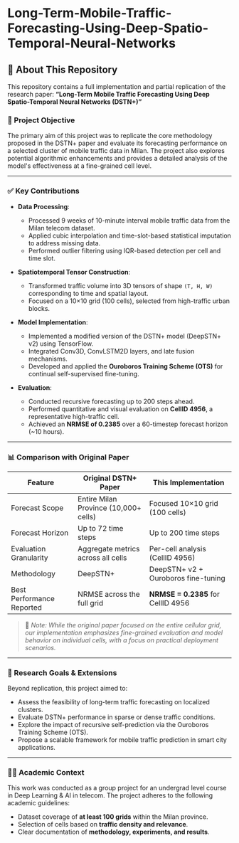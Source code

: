# Long-Term-Mobile-Traffic-Forecasting-Using-Deep-Spatio-Temporal-Neural-Networks


## 📘 About This Repository

This repository contains a full implementation and partial replication of the research paper:
**“Long-Term Mobile Traffic Forecasting Using Deep Spatio-Temporal Neural Networks (DSTN+)”**

### 🎯 Project Objective

The primary aim of this project was to replicate the core methodology proposed in the DSTN+ paper and evaluate its forecasting performance on a selected cluster of mobile traffic data in Milan. The project also explores potential algorithmic enhancements and provides a detailed analysis of the model's effectiveness at a fine-grained cell level.

---

### ✅ Key Contributions

* **Data Processing**:

  * Processed 9 weeks of 10-minute interval mobile traffic data from the Milan telecom dataset.
  * Applied cubic interpolation and time-slot-based statistical imputation to address missing data.
  * Performed outlier filtering using IQR-based detection per cell and time slot.

* **Spatiotemporal Tensor Construction**:

  * Transformed traffic volume into 3D tensors of shape `(T, H, W)` corresponding to time and spatial layout.
  * Focused on a 10×10 grid (100 cells), selected from high-traffic urban blocks.

* **Model Implementation**:

  * Implemented a modified version of the DSTN+ model (DeepSTN+ v2) using TensorFlow.
  * Integrated Conv3D, ConvLSTM2D layers, and late fusion mechanisms.
  * Developed and applied the **Ouroboros Training Scheme (OTS)** for continual self-supervised fine-tuning.

* **Evaluation**:

  * Conducted recursive forecasting up to 200 steps ahead.
  * Performed quantitative and visual evaluation on **CellID 4956**, a representative high-traffic cell.
  * Achieved an **NRMSE of 0.2385** over a 60-timestep forecast horizon (\~10 hours).

---

### 📊 Comparison with Original Paper

| Feature                   | Original DSTN+ Paper                  | This Implementation                 |
| ------------------------- | ------------------------------------- | ----------------------------------- |
| Forecast Scope            | Entire Milan Province (10,000+ cells) | Focused 10×10 grid (100 cells)      |
| Forecast Horizon          | Up to 72 time steps                   | Up to 200 time steps                |
| Evaluation Granularity    | Aggregate metrics across all cells    | Per-cell analysis (CellID 4956)     |
| Methodology               | DeepSTN+                              | DeepSTN+ v2 + Ouroboros fine-tuning |
| Best Performance Reported | NRMSE across the full grid            | **NRMSE = 0.2385** for CellID 4956  |

> 📌 *Note: While the original paper focused on the entire cellular grid, our implementation emphasizes fine-grained evaluation and model behavior on individual cells, with a focus on practical deployment scenarios.*

---

### 🧪 Research Goals & Extensions

Beyond replication, this project aimed to:

* Assess the feasibility of long-term traffic forecasting on localized clusters.
* Evaluate DSTN+ performance in sparse or dense traffic conditions.
* Explore the impact of recursive self-prediction via the Ouroboros Training Scheme (OTS).
* Propose a scalable framework for mobile traffic prediction in smart city applications.

---

### 🧑‍🏫 Academic Context

This work was conducted as a group project for an undergrad level course in Deep Learning & AI in telecom. The project adheres to the following academic guidelines:

* Dataset coverage of **at least 100 grids** within the Milan province.
* Selection of cells based on **traffic density and relevance**.
* Clear documentation of **methodology, experiments, and results**.
